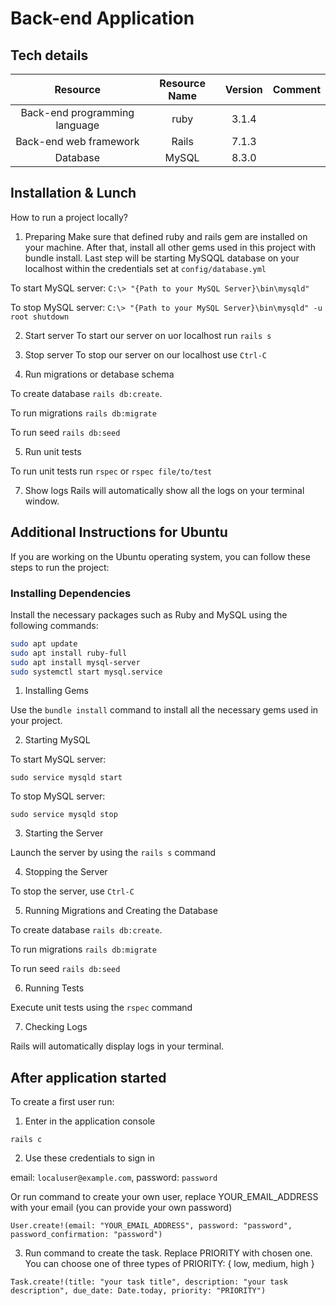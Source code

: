 # Back-end Application
## Tech details

|**Resource**|**Resource Name**|**Version**|**Comment**|
| :-: | :-: | :-: | :-: |
|Back-end programming language|ruby|3.1.4||
|Back-end web framework|Rails|7.1.3||
|Database|MySQL|8.3.0||

## Installation & Lunch

How to run a project locally?

1. Preparing
Make sure that defined ruby and rails gem are installed on your machine. After that, install all other gems used in this project with bundle install. Last step will be starting MySQQL database on your localhost within the credentials set at `config/database.yml`

To start MySQL server: `C:\> "{Path to your MySQL Server}\bin\mysqld"`

To stop MySQL server: `C:\> "{Path to your MySQL Server}\bin\mysqld" -u root shutdown`

2. Start server
To start our server on uor localhost run `rails s`

3. Stop server
To stop our server on our localhost use `Ctrl-C`

4. Run migrations or detabase schema

To create database `rails db:create`. 

To run migrations `rails db:migrate`

To run seed `rails db:seed`

5. Run unit tests

To run unit tests run `rspec` or `rspec file/to/test`

7. Show logs
Rails will automatically show all the logs on your terminal window.

## Additional Instructions for Ubuntu

If you are working on the Ubuntu operating system, you can follow these steps to run the project:

### Installing Dependencies
Install the necessary packages such as Ruby and MySQL using the following commands:

```bash
sudo apt update
sudo apt install ruby-full
sudo apt install mysql-server
sudo systemctl start mysql.service
```
1. Installing Gems

Use the `bundle install` command to install all the necessary gems used in your project.

2. Starting MySQL

To start MySQL server:

`sudo service mysqld start`

To stop MySQL server:

`sudo service mysqld stop`

3. Starting the Server

Launch the server by using the `rails s` command

4. Stopping the Server

To stop the server, use `Ctrl-C`

5. Running Migrations and Creating the Database

To create database `rails db:create`. 

To run migrations `rails db:migrate`

To run seed `rails db:seed`

6. Running Tests

Execute unit tests using the `rspec` command

7. Checking Logs

Rails will automatically display logs in your terminal.

## After application started

To create a first user run:

1. Enter in the application console

```
rails c
```

2. Use these credentials to sign in

email: `localuser@example.com`, 
password: `password`

Or run command to create your own user, replace YOUR_EMAIL_ADDRESS with your email (you can provide your own password)

```
User.create!(email: "YOUR_EMAIL_ADDRESS", password: "password", password_confirmation: "password")
```

3. Run command to create the task. Replace PRIORITY with chosen one. You can choose one of three types of PRIORITY: { low, medium, high }

```
Task.create!(title: "your task title", description: "your task description", due_date: Date.today, priority: "PRIORITY")
```
